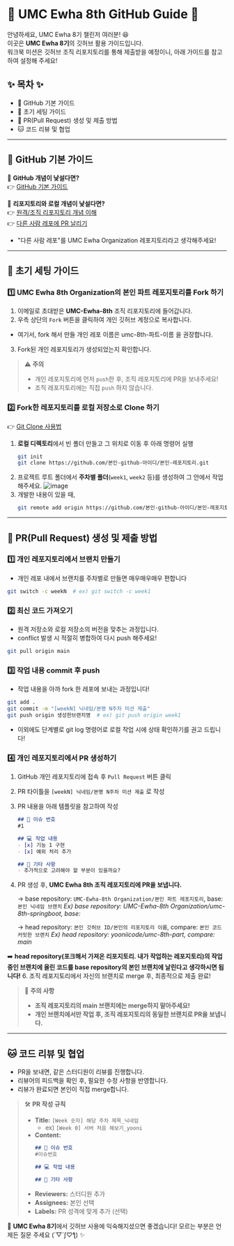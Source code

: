 # 🐰 UMC Ewha 8th GitHub Guide 🐰

안녕하세요, UMC Ewha 8기 챌린저 여러분! 😆  
이곳은 **UMC Ewha 8기**의 깃허브 활용 가이드입니다.  
워크북 미션은 깃허브 조직 리포지토리를 통해 제출받을 예정이니, 아래 가이드를 참고하여 설정해 주세요!  

## ✨ 목차 ✨

- 📌 GitHub 기본 가이드
- 🚀 초기 세팅 가이드
- 💌 PR(Pull Request) 생성 및 제출 방법
- 🐱 코드 리뷰 및 협업

---

## 📌 GitHub 기본 가이드

🔽 **GitHub 개념이 낯설다면?**  
👉 [GitHub 기본 가이드](https://www.notion.so/Github-aaa7f52c9fa64656b4e4ea02de51a0a9?pvs=21)  

🔽 **리포지토리와 로컬 개념이 낯설다면?**  
👉 [원격/조직 리포지토리 개념 이해](https://jayeon8282.tistory.com/4)  
👉 [다른 사람 레포에 PR 날리기](https://velog.io/@burningjeong/다른-사람-레포에-PR-날리기)  

+ "다른 사람 레포"를 UMC Ewha Organization 레포지토리라고 생각해주세요!

---

## 🚀 초기 세팅 가이드

### 1️⃣ UMC Ewha 8th Organization의 본인 파트 레포지토리를 Fork 하기

1. 이메일로 초대받은 **UMC-Ewha-8th** 조직 리포지토리에 들어갑니다.
2. 우측 상단의 `Fork` 버튼을 클릭하여 개인 깃허브 계정으로 복사합니다.
- 여기서, fork 해서 만들 개인 레포 이름은 umc-8th-파트-이름 을 권장합니다.
3. Fork된 개인 레포지토리가 생성되었는지 확인합니다.

> ⚠️ **주의**  
> - 개인 레포지토리에 먼저 `push`한 후, 조직 레포지토리에 PR을 보내주세요!  
> - 조직 레포지토리에는 직접 `push` 하지 않습니다.

### 2️⃣ Fork한 레포지토리를 로컬 저장소로 Clone 하기
👉 [Git Clone 사용법](https://owening2.tistory.com/7)  

1. **로컬 디렉토리**에서 빈 폴더 만들고 그 위치로 이동 후 아래 명령어 실행
   ```bash
   git init
   git clone https://github.com/본인-github-아이디/본인-레포지토리.git
   ```
2. 프로젝트 루트 폴더에서 **주차별 폴더**(`week1`, `week2` 등)를 생성하여 그 안에서 작업해주세요.
   ![image](https://github.com/user-attachments/assets/9ca6ea76-4944-4c5d-919a-1108d80de832)
3. 개발한 내용이 있을 때,
   ```bash
   git remote add origin https://github.com/본인-github-아이디/본인-레포지토리.git
   ```
---

## 💌 PR(Pull Request) 생성 및 제출 방법

### 1️⃣ 개인 레포지토리에서 브랜치 만들기
- 개인 레포 내에서 브랜치를 주차별로 만들면 매우매우매우 편합니다
```bash
git switch -c weekN  # ex) git switch -c week1
```

### 2️⃣ 최신 코드 가져오기
- 원격 저장소와 로컬 저장소의 버전을 맞추는 과정입니다.
- conflict 발생 시 적절히 병합하여 다시 push 해주세요!
  
```bash
git pull origin main
```

### 3️⃣ 작업 내용 commit 후 push
- 작업 내용을 아까 fork 한 레포에 보내는 과정입니다!
```bash
git add .
git commit -m "[weekN] 닉네임/본명 N주차 미션 제출"
git push origin 생성한브랜치명  # ex) git push origin week1
```
+ 이외에도 단계별로 git log 명령어로 로컬 작업 시에 상태 확인하기를 권고 드립니다!

### 4️⃣ 개인 레포지토리에서 PR 생성하기
1. GitHub 개인 레포지토리에 접속 후 `Pull Request` 버튼 클릭
2. PR 타이틀을 `[weekN] 닉네임/본명 N주차 미션 제출` 로 작성
3. PR 내용을 아래 템플릿을 참고하여 작성
   ```markdown
   ## 📌 이슈 번호
   #1

   ## 💻 작업 내용
   - [x] 기능 1 구현
   - [x] 예외 처리 추가

   ## 📢 기타 사항
   - 추가적으로 고려해야 할 부분이 있을까요?
   ```
4. PR 생성 후, **UMC Ewha 8th 조직 레포지토리에 PR을 보냅니다.**

   → base repository: `UMC-Ewha-8th Organization/본인 파트 레포지토리`, base: `본인 닉네임 브랜치`
      *Ex) base repository: UMC-Ewha-8th Organization/umc-8th-springboot, base:* 

   → head repository: `본인 깃허브 ID/본인의 리포지토리 이름`, compare: `본인 코드 커밋한 브랜치`
      *Ex) head repository: yooniicode/umc-8th-part, compare: main*

➡️ **head repository(포크해서 가져온 리포지토리. 내가 작업하는 레포지토리)의 작업중인 브랜치에 올린 코드를 base repository의 본인 브랜치에 날린다고 생각하시면 됩니다!**
6. 조직 레포지토리에서 자신의 브랜치로 merge 후, 최종적으로 제출 완료!

> 🚧 **주의 사항**  
> - **조직 레포지토리의 main 브랜치에는 merge하지 말아주세요!**
> - **개인 브랜치에서만 작업 후, 조직 레포지토리의 동일한 브랜치로 PR을 보냅니다.**

---

## 🐱 코드 리뷰 및 협업

- PR을 보내면, 같은 스터디원이 리뷰를 진행합니다.
- 리뷰어의 피드백을 확인 후, 필요한 수정 사항을 반영합니다.
- 리뷰가 완료되면 본인이 직접 merge합니다.

> 🛠 **PR 작성 규칙**
> - **Title:** `[Week 숫자] 해당 주차 제목_닉네임`
>   - ex) `[Week 0] 서버 처음 해보기_yooni`
> - **Content:** 
>   ```markdown
>   ## 📌 이슈 번호
>   #이슈번호
>
>   ## 💻 작업 내용
>
>   ## 📢 기타 사항
>   ```
> - **Reviewers:** 스터디원 추가
> - **Assignees:** 본인 선택
> - **Labels:** PR 성격에 맞게 추가 (선택)

🐰 **UMC Ewha 8기**에서 깃허브 사용에 익숙해지셨으면 좋겠습니다! 모르는 부분은 언제든 질문 주세요 (´▽`ʃ♡ƪ) ✨
